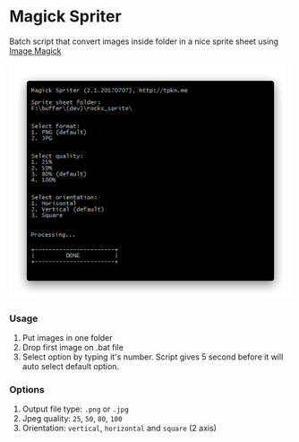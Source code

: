 #  Magick Spriter
Batch script that convert images inside folder in a nice sprite sheet using [Image Magick](http://www.imagemagick.org/script/download.php)


![preview](https://github.com/tpkn/magick-spriter/blob/master/preview.png)


### Usage
1. Put images in one folder
2. Drop first image on .bat file
3. Select option by typing it's number. Script gives 5 second before it will auto select default option.


### Options
1. Output file type: `.png` or `.jpg`
2. Jpeg quality: `25`, `50`, `80`, `100`
3. Orientation: `vertical`, `horizontal` and `square` (2 axis)